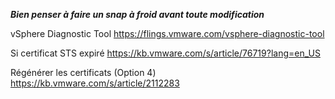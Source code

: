 ***Bien penser à faire un snap à froid avant toute modification***

vSphere Diagnostic Tool
https://flings.vmware.com/vsphere-diagnostic-tool

Si certificat STS expiré
https://kb.vmware.com/s/article/76719?lang=en_US

Régénérer les certificats (Option 4)
https://kb.vmware.com/s/article/2112283

